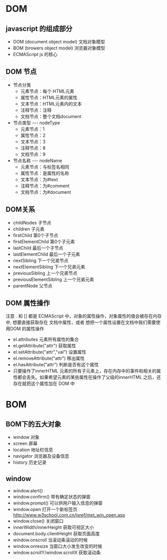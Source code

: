 # DOM

## javascript 的组成部分
- DOM (document object model) 文档对象模型
- BOM (browers object model) 浏览器对象模型
- ECMAScript js 的核心

## DOM 节点
- 节点分类
	- 元素节点：每个 HTML元素	
    - 属性节点：HTML元素的属性
	- 文本节点：HTML元素内的文本	
    - 注释节点：注释 <!---->
	- 文档节点：整个文档document		
- 节点类型 --- nodeType
	- 元素节点：1	
    - 属性节点：2
	- 文本节点：3	
    - 注释节点：8
	- 文档节点：9
- 节点名称 --- nodeName
	- 元素节点：与标签名相同	
    - 属性节点：是属性的名称
	- 文本节点：为#text	
    - 注释节点：为#comment
	- 文档节点：为#document    

## DOM关系
- childNodes 子节点
- children 子元素 
- firstChild 第0个子节点
- firstElementChild 第0个子元素
- lastChild 最后一个子节点
- lastElementChild 最后一个子元素
- nextSibling 下一个兄弟节点
- nextElementSibling 下一个兄弟元素
- previousSibling 上一个兄弟节点
- previousElementSibling 上一个兄弟元素
- parentNode 父节点

## DOM 属性操作
注意 . 和 [] 都是 ECMAScript 中，对象的属性操作，对象属性的值会被存在内存中, 想要直接获取存在 文档中属性，或者 想把一个属性设置在文档中我们需要使用DOM 的属性操作
- el.attributes 元素所有属性的集合
- el.getAttribute("attr") 获取属性
- el.setAttribute("attr","val") 设置属性
- el.removeAttribute("attr") 移出属性
- el.hasAttribute("attr") 判断是否有这个属性
- 只要操作了innerHTML 元素的所有子元素上，存在内存中的事件和相关的属性都会丢失。如果希望元素的某些属性在操作了父级的innerHTML 之后，还存在就把这个属性加在 DOM 中
# BOM

## BOM下的五大对象
- window 对象
- screen 屏幕
- location 地址栏信息
- navigator 浏览器及设备信息
- history  历史记录

## window 
- window.alert()
- window.confirm() 带有确定状态的弹窗
- window.prompt() 可以供用户输入信息的弹窗
- window.open 打开一个新标签页 http://www.w3school.com.cn/jsref/met_win_open.asp
- window.close() 关闭窗口
- innerWidth/innerHeight 获取可视区大小
- document.body.clientHeight 获取页面高度
- window.onscroll 当滚动条滚动的时候
- window.onresize 当窗口大小发生改变的时候
- window.scrollY/window.scrollX   获取滚动条